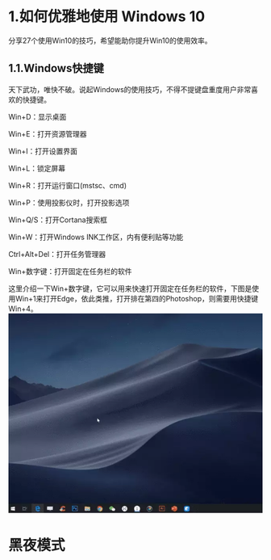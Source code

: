 # 1.如何优雅地使用 Windows 10

分享27个使用Win10的技巧，希望能助你提升Win10的使用效率。

## 1.1.Windows快捷键

天下武功，唯快不破。说起Windows的使用技巧，不得不提键盘重度用户非常喜欢的快捷键。

Win+D：显示桌面

Win+E：打开资源管理器

Win+I：打开设置界面

Win+L：锁定屏幕

Win+R：打开运行窗口\(mstsc、cmd\)

Win+P：使用投影仪时，打开投影选项

Win+Q/S：打开Cortana搜索框

Win+W：打开Windows INK工作区，内有便利贴等功能

Ctrl+Alt+Del：打开任务管理器

Win+数字键：打开固定在任务栏的软件

这里介绍一下Win+数字键，它可以用来快速打开固定在任务栏的软件，下图是使用Win+1来打开Edge，依此类推，打开排在第四的Photoshop，则需要用快捷键Win+4。  
![](/static/image/v2-bf7aae30fc96bdbae41a5dc58b0e2b32_b.webp)

# 黑夜模式



